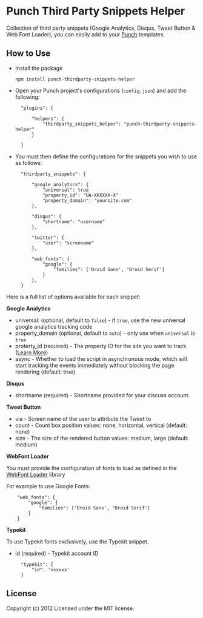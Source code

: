 # Punch Third Party Snippets Helper

Collection of third party snippets (Google Analytics, Disqus, Tweet Button & Web Font Loader), you can easily add to your [Punch](http://laktek.github.com/punch) templates.

## How to Use

* Install the package

	`npm install punch-thirdparty-snippets-helper`

* Open your Punch project's configurations (`config.json`) and add the following:

		"plugins": {

			"helpers": {
				"thirdparty_snippets_helper": "punch-thirdparty-snippets-helper"
			}

		}

* You must then define the configurations for the snippets you wish to use as follows:

		"thirdparty_snippets": {

			"google_analytics": {
				"universal": true
				"property_id": "UA-XXXXXX-X"
				"property_domain": "yoursite.com"
			},

			"disqus": {
				"shortname": "username"
			},

			"twitter": {
				"user": "screename"
			},

			"web_fonts": {
				"google": {
					"families": ['Droid Sans', 'Droid Serif']
				}
			},
		}

Here is a full list of options available for each snippet:

**Google Analytics**

* universal: (optional, default to `false`) - if `true`, use the new universal google analytics tracking code
* property_domain (optional, default to `auto`) - only use when `universal` is `true`
* proterty_id (required) - The property ID for the site you want to track ([Learn More](http://support.google.com/analytics/bin/answer.py?hl=en&answer=1032385))
* async - Whether to load the script in asynchronous mode, which will start tracking the events immediately without blocking the page rendering (default: true)


**Disqus**

* shortname (required) - Shortname provided for your discuss account.

**Tweet Button**

* via - Screen name of the user to attribute the Tweet to
* count - Count box position values: none, horizontal, vertical (default: none)
* size - The size of the rendered button values: medium, large (default: medium)

**WebFont Loader**

You must provide the configuration of fonts to load as defined in the [WebFont Loader](https://github.com/typekit/webfontloader) library

For example to use Google Fonts:

		"web_fonts": {
			"google": {
				"families": ['Droid Sans', 'Droid Serif']
			}
		}

**Typekit**

To use Typekit fonts exclusively, use the Typekit snippet.

* id (required) - Typekit account ID

		"typekit": {
			"id": 'xxxxxx'
		}

## License

Copyright (c) 2012
Licensed under the MIT license.
